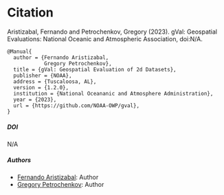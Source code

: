# Citation

Aristizabal, Fernando and Petrochenkov, Gregory (2023). gVal: Geospatial Evaluations: National Oceanic and Atmospheric Association, doi:N/A.

```
@Manual{
  author = {Fernando Aristizabal,
            Gregory Petrochenkov},
  title = {gVal: Geospatial Evaluation of 2d Datasets},
  publisher = {NOAA},
  address = {Tuscaloosa, AL},
  version = {1.2.0},
  institution = {National Oceananic and Atmosphere Administration},
  year = {2023},
  url = {https://github.com/NOAA-OWP/gval},
}
```

##### DOI
N/A

##### Authors
- [Fernando Aristizabal](https://github.com/fernando-aristizabal): Author
- [Gregory Petrochenkov](https://github.com/GregoryPetrochenkov-NOAA): Author